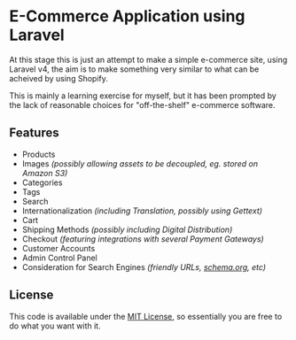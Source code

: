 # E-Commerce Application using Laravel

At this stage this is just an attempt to make a simple e-commerce site, using
Laravel v4, the aim is to make something very similar to what can be acheived
by using Shopify.

This is mainly a learning exercise for myself, but it has been prompted by the
lack of reasonable choices for "off-the-shelf" e-commerce software.


## Features

- Products
- Images _(possibly allowing assets to be decoupled, eg. stored on Amazon S3)_
- Categories
- Tags
- Search
- Internationalization _(including Translation, possibly using Gettext)_
- Cart
- Shipping Methods _(possibly including Digital Distribution)_
- Checkout _(featuring integrations with several Payment Gateways)_
- Customer Accounts
- Admin Control Panel
- Consideration for Search Engines _(friendly URLs, [schema.org](http://schema.org/Product), etc)_


## License

This code is available under the [MIT License](http://opensource.org/licenses/MIT),
so essentially you are free to do what you want with it.
